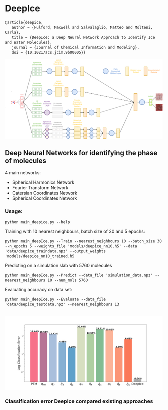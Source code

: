 # DeepIce

```
@article{deepice,
   author = {Fulford, Maxwell and Salvalaglio, Matteo and Molteni, Carla},
   title = {DeepIce: a Deep Neural Network Approach to Identify Ice and Water Molecules},
   journal = {Journal of Chemical Information and Modeling},
   doi = {10.1021/acs.jcim.9b00005}}
```

![Alt text](deepIce_v2.png?raw=true "DeepIce Diagram")


## Deep Neural Networks for identifying the phase of molecules

4 main networks: 
 - Spherical Harmonics Network
 - Fourier Transform Network
 - Catersian Coordinates Network
 - Spherical Coordinates Network 
 
 ### Usage:
 
 ```
 python main_deepice.py --help
```

Training with 10 nearest neighbours, batch size of 30 and 5 epochs:

```
python main_deepIce.py --Train --nearest_neighbours 10 --batch_size 30 --n_epochs 5 --weights_file 'models/deepice_nn10.h5' --data 'data/deepice_traindata.npz' --output_weights 'models/deepice_nn10_trained.h5
```

Predicting on a simulation slab with 5760 molecules

```
python main_deepIce.py --Predict --data_file 'simulation_data.npz' --nearest_neighbours 10 --num_mols 5760
```

Evaluating accuracy on data set:

```
python main_deepIce.py --Evaluate --data_file 'data/deepice_testdata.npz' --nearest_neighbours 13
```

##

![Alt text](deepIce_logError.png?raw=true "DeepIce Diagram")

### Classification error DeepIce compared existing approaches 

